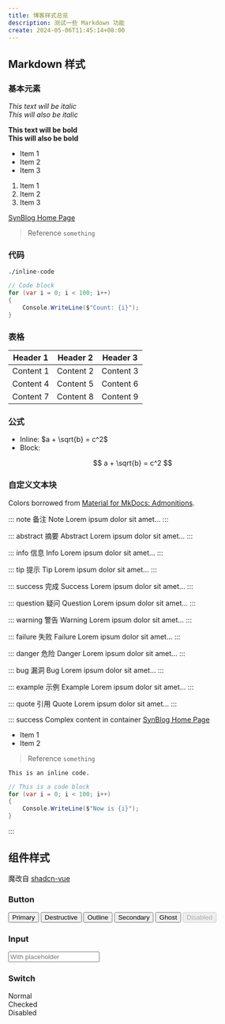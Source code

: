 ```yaml
---
title: 博客样式总览
description: 测试一些 Markdown 功能
create: 2024-05-06T11:45:14+08:00
---
```


## Markdown 样式

### 基本元素

*This text will be italic*  
_This will also be italic_

**This text will be bold**  
__This will also be bold__

* Item 1
* Item 2
* Item 3

1. Item 1
2. Item 2
3. Item 3

[SynBlog Home Page](/)

> Reference `something`

### 代码

`./inline-code`

```csharp
// Code block
for (var i = 0; i < 100; i++)
{
    Console.WriteLine($"Count: {i}");
}
```

### 表格

| Header 1  | Header 2  | Header 3  |
| :-------: | :-------: | :-------: |
| Content 1 | Content 2 | Content 3 |
| Content 4 | Content 5 | Content 6 |
| Content 7 | Content 8 | Content 9 |

### 公式

- Inline: $a + \sqrt{b} = c^2$
- Block:

$$ a + \sqrt{b} = c^2 $$

### 自定义文本块

Colors borrowed from [Material for MkDocs: Admonitions](https://squidfunk.github.io/mkdocs-material/reference/admonitions/).

::: note 备注 Note
Lorem ipsum dolor sit amet...
:::

::: abstract 摘要 Abstract
Lorem ipsum dolor sit amet...
:::

::: info 信息 Info
Lorem ipsum dolor sit amet...
:::

::: tip 提示 Tip
Lorem ipsum dolor sit amet...
:::

::: success 完成 Success
Lorem ipsum dolor sit amet...
:::

::: question 疑问 Question
Lorem ipsum dolor sit amet...
:::

::: warning 警告 Warning
Lorem ipsum dolor sit amet...
:::

::: failure 失败 Failure
Lorem ipsum dolor sit amet...
:::

::: danger 危险 Danger
Lorem ipsum dolor sit amet...
:::

::: bug 漏洞 Bug
Lorem ipsum dolor sit amet...
:::

::: example 示例 Example
Lorem ipsum dolor sit amet...
:::

::: quote 引用 Quote
Lorem ipsum dolor sit amet...
:::

::: success Complex content in container
[SynBlog Home Page](/)

- Item 1
- Item 2

> Reference `something`

`This is an inline code.`

```csharp
// This is a code block
for (var i = 0; i < 100; i++)
{
    Console.WriteLine($"Now is {i}");
}
```

:::

## 组件样式

魔改自 [shadcn-vue](https://www.shadcn-vue.com)

### Button

<div class="mt-2 grid grid-cols-3 gap-2">
  <Button>Primary</Button>
  <Button variant="destructive">Destructive</Button>
  <Button variant="outline">Outline</Button>
  <Button variant="secondary">Secondary</Button>
  <Button variant="ghost">Ghost</Button>
  <Button disabled>Disabled</Button>
</div>

### Input

<div class="mt-2">
  <Input placeholder="With placeholder" />
</div>

### Switch

<div class="mt-2 grid grid-cols-3 gap-2">
  <div class="flex justify-center items-center space-x-2">
    <Label>Normal</Label>
    <Switch />
  </div>
  <div class="flex justify-center items-center space-x-2">
    <Label>Checked</Label>
    <Switch checked />
  </div>
  <div class="flex justify-center items-center space-x-2">
    <Label>Disabled</Label>
    <Switch disabled />
  </div>
</div>

<script setup lang="ts">
import { Button } from '@/components/ui/button'
import { Input } from '@/components/ui/input'
import { Label } from '@/components/ui/label'
import { Switch } from '@/components/ui/switch'
</script>
